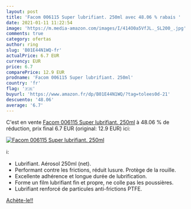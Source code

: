 ```yaml
---
layout: post
title: 'Facom 006115 Super lubrifiant. 250ml avec 48.06 % rabais '
date: 2021-01-11 11:22:54
image: 'https://m.media-amazon.com/images/I/414O0a5VfJL._SL200_.jpg'
comments: true
category: ofertas
author: ring
slug: 'B01E44N1WQ-fr'
actualPrice: 6.7 EUR
currency: EUR
price: 6.7
comparePrice: 12.9 EUR
prodname: 'Facom 006115 Super lubrifiant. 250ml'
country: 'fr'
flag: '🇫🇷'
buyurl: 'https://www.amazon.fr/dp/B01E44N1WQ/?tag=tolees0d-21'
descuento: '48.06'
average: '6.7'
---
```


C'est en vente [Facom 006115 Super lubrifiant. 250ml](https://www.amazon.fr/dp/B01E44N1WQ/?tag=tolees0d-21)  à  48.06 % de réduction, prix final  6.7 EUR (original: 12.9 EUR) ici:

[![Facom 006115 Super lubrifiant. 250ml](https://m.media-amazon.com/images/I/414O0a5VfJL._SL200_.jpg)](https://www.amazon.fr/dp/B01E44N1WQ/?tag=tolees0d-21)

ℹ️:

- Lubrifiant. Aérosol 250ml (net).
- Performant contre les frictions, réduit lusure. Protège de la rouille.
- Excellente adhérence et longue durée de lubrification.
- Forme un film lubrifiant fin et propre, ne colle pas les poussières.
- Lubrifiant renforcé de particules anti-frictions PTFE.

[Achète-le!!](https://www.amazon.fr/dp/B01E44N1WQ/?tag=tolees0d-21)
